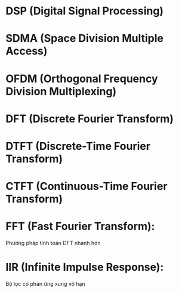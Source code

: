 # DSP (Digital Signal Processing)
# SDMA (Space Division Multiple Access)
# OFDM (Orthogonal Frequency Division Multiplexing)
# DFT (Discrete Fourier Transform)
# DTFT (Discrete-Time Fourier Transform)
# CTFT (Continuous-Time Fourier Transform)
# FFT (Fast Fourier Transform): 
Phương pháp tính toán DFT nhanh hơn
# IIR (Infinite Impulse Response): 
Bộ lọc có phản ứng xung vô hạn
